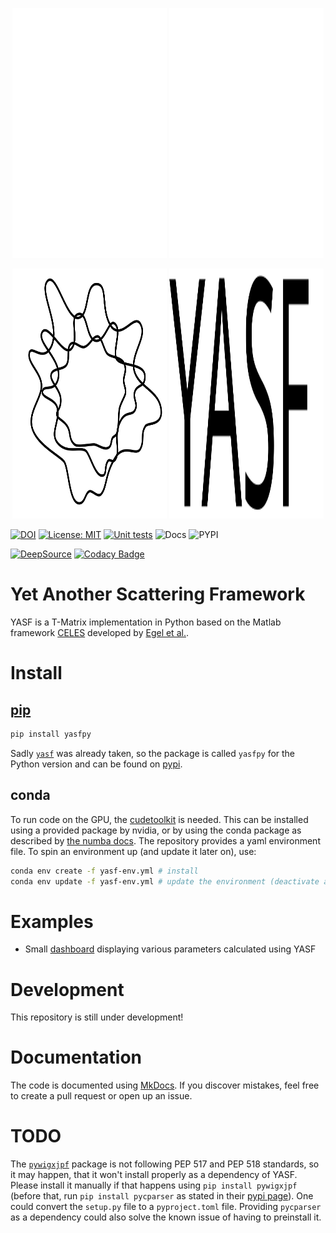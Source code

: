 <p align="center" width="100%">
<img height="400" width="49%" src="docs/assets/img/logo_white.svg#gh-dark-mode-only">
<img height="400" width="49%" src="docs/assets/img/yasf_white.svg#gh-dark-mode-only">
</p>
<p align="center" width="100%">
<img height="400" width="49%" src="docs/assets/img/logo_black.svg#gh-light-mode-only">
<img height="400" width="49%" src="docs/assets/img/yasf_black.svg#gh-light-mode-only">
</p>

[![DOI](https://zenodo.org/badge/636196317.svg)](https://zenodo.org/doi/10.5281/zenodo.11193987)
[![License: MIT](https://img.shields.io/badge/License-MIT-success.svg)](https://opensource.org/licenses/MIT)
[![Unit tests](https://github.com/AGBV/YASF/actions/workflows/testing.yml/badge.svg)](https://github.com/AGBV/YASF/actions/workflows/testing.yml)
![Docs](https://github.com/AGBV/YASF/actions/workflows/mkdocs.yml/badge.svg)
![PYPI](https://github.com/AGBV/YASF/actions/workflows/pypi.yml/badge.svg)

[![DeepSource](https://app.deepsource.com/gh/AGBV/YASF.svg/?label=code+coverage&show_trend=true&token=qvVGCeQ5niqoLdaj12vk1hIU)](https://app.deepsource.com/gh/AGBV/YASF/)
[![Codacy Badge](https://app.codacy.com/project/badge/Grade/f4f8ef02c45748d9b2b477d7f29d219d)](https://app.codacy.com/gh/AGBV/YASF/dashboard?utm_source=gh&utm_medium=referral&utm_content=&utm_campaign=Badge_grade)

# Yet Another Scattering Framework

YASF is a T-Matrix implementation in Python based on the Matlab framework [CELES](https://github.com/disordered-photonics/celes) developed by [Egel et al.](https://arxiv.org/abs/1706.02145).

# Install

## [pip](https://pypi.org/project/yasfpy/)

```sh
pip install yasfpy
```

Sadly [`yasf`](https://pypi.org/project/yasf/) was already taken, so the package is called `yasfpy` for the Python version and can be found on [pypi](https://pypi.org/project/yasfpy/).

## conda

To run code on the GPU, the [cudetoolkit](https://developer.nvidia.com/cuda-toolkit) is needed. This can be installed using a provided package by nvidia, or by using the conda package as described by [the numba docs](https://numba.pydata.org/numba-doc/dev/cuda/overview.html#software). The repository provides a yaml environment file. To spin an environment up (and update it later on), use:

```sh
conda env create -f yasf-env.yml # install
conda env update -f yasf-env.yml # update the environment (deactivate and activate again for changes to apply)
```

# Examples

- Small [dashboard](https://agbv-lpsc2023-arnaut.streamlit.app/) displaying various parameters calculated using YASF

# Development

This repository is still under development!

# Documentation

The code is documented using [MkDocs](https://www.mkdocs.org/). If you discover mistakes, feel free to create a pull request or open up an issue.

# TODO

The [`pywigxjpf`](http://fy.chalmers.se/subatom/wigxjpf/) package is not following PEP 517 and PEP 518 standards, so it may happen, that it won't install properly as a dependency of YASF. Please install it manually if that happens using `pip install pywigxjpf` (before that, run `pip install pycparser` as stated in their [pypi page](https://pypi.org/project/pywigxjpf/)).
One could convert the `setup.py` file to a `pyproject.toml` file. Providing `pycparser` as a dependency could also solve the known issue of having to preinstall it.
